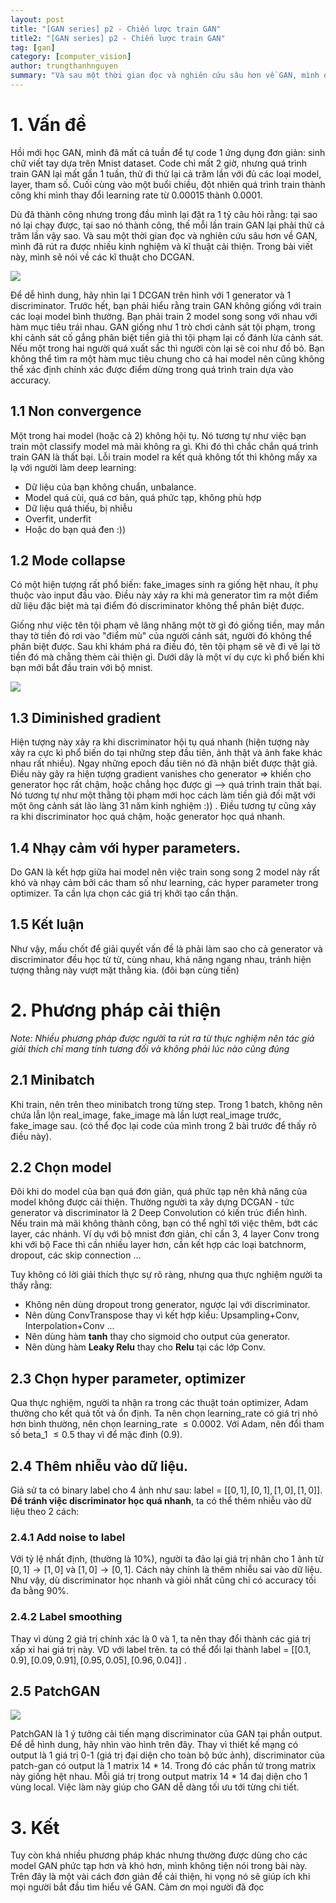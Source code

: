 ```yaml
---
layout: post
title: "[GAN series] p2 - Chiến lược train GAN"
title2: "[GAN series] p2 - Chiến lược train GAN"
tag: [gan]
category: [computer_vision]
author: trungthanhnguyen
summary: "Và sau một thời gian đọc và nghiên cứu sâu hơn về GAN, mình đã rút ra được nhiều kinh nghiệm và kĩ thuật cải thiện. Trong bài viết này, mình sẽ nói về các kĩ thuật cho DCGAN."
---
```


# 1. Vấn đề
Hồi mới học GAN, mình đã mất cả tuần để tự code 1 ứng dụng đơn giản: sinh chữ viết tay dựa trên Mnist dataset. Code chỉ mất 2 giờ, nhưng quá trình train GAN lại mất gần 1 tuần, thử đi thử lại cả trăm lần với đủ các loại model, layer, tham số. Cuối cùng vào một buổi chiều, đột nhiên quá trình train thành công khi mình thay đổi learning rate từ 0.00015 thành 0.0001. 

Dù đã thành công nhưng trong đầu mình lại đặt ra 1 tỷ câu hỏi rằng: tại sao nó lại chạy được, tại sao nó thành công, thế mỗi lần train GAN lại phải thử cả trăm lần vậy sao. Và sau một thời gian đọc và nghiên cứu sâu hơn về GAN, mình đã rút ra được nhiều kinh nghiệm và kĩ thuật cải thiện. Trong bài viết này, mình sẽ nói về các kĩ thuật cho DCGAN.

![](https://images.viblo.asia/27269c25-dc53-4f25-ba16-5c583747156e.png)

Để dễ hình dung, hãy nhìn lại 1 DCGAN trên hình với 1 generator và 1 discriminator. Trước hết, bạn phải hiểu rằng train GAN không giống với train các loại model bình thường. Bạn phải train 2 model song song với nhau với hàm mục tiêu trái nhau. GAN giống như 1 trò chơi cảnh sát tội phạm, trong khi cảnh sát cố gắng phân biệt tiền giả thì tội phạm lại cố đánh lừa cảnh sát. Nếu một trong hai người quá xuất sắc thì người còn lại sẽ coi như đồ bỏ. Bạn không thể tìm ra một hàm mục tiêu chung cho cả hai model nên cũng không thể xác định chính xác được điểm dừng trong quá trình train dựa vào accuracy. 

## 1.1 Non convergence
Một trong hai  model (hoặc cả 2) không hội tụ. Nó tương tự như việc bạn train một classify model mà mãi không ra gì. Khi đó thì chắc chắn quá trình train GAN là thất bại.
Lỗi train model ra kết quả không tốt thì không mấy xa lạ với người làm deep learning: 
+ Dữ liệu của bạn không chuẩn, unbalance. 
+ Model quá cùi, quá cơ bản, quá phức tạp, không phù hợp
+ Dữ liệu quá thiếu, bị nhiễu
+ Overfit, underfit
+ Hoặc do bạn quá đen :)) 

## 1.2 Mode collapse
Có một hiện tượng rất phổ biến:  fake_images sinh ra giống hệt nhau, ít phụ thuộc vào input đầu vào. Điều này xảy ra khi mà generator tìm ra một điểm dữ liệu đặc biệt mà tại điểm đó discriminator không thể phân biệt được. 

Giống như việc tên tội phạm vẽ lăng nhăng một tờ gì đó giống tiền, may mắn thay tờ tiền đó rơi vào "điểm mù" của người cảnh sát, người đó không thể phân biệt được. Sau khi khám phá ra điều đó, tên tội phạm sẽ vẽ đi vẽ lại tờ tiền đó mà chẳng thèm cải thiện gì. Dưới dây là một ví dụ cực kì phổ biến khi bạn mới bắt đầu train với bộ mnist.

![](https://images.viblo.asia/46aa19f1-d767-4f79-b49d-180a27689d35.png)

## 1.3 Diminished gradient
Hiện tượng này xảy ra khi discriminator hội tụ quá nhanh (hiện tượng này xảy ra cực kì phổ biến do tại những step đầu tiên, ảnh thật và ảnh fake khác nhau rất nhiều). Ngay những epoch đầu tiên nó đã nhận biết được thật giả. Điều này gây ra hiện tượng gradient vanishes cho generator $\Longrightarrow$ khiến cho generator học rất chậm, hoặc chẳng học được gì --> quá trình train thất bại. Nó tương tự như một thằng tội phạm mới học cách làm tiền giả đối mặt với một ông cảnh sát lão làng 31 năm kinh nghiệm :)) . Điều tương tự cũng xảy ra khi discriminator học quá chậm, hoặc generator học quá nhanh.

## 1.4 Nhạy cảm với hyper parameters.
Do GAN là kết hợp giữa hai model nên việc train song song 2 model này rất khó và nhạy cảm bởi các tham số như learning, các hyper parameter trong optimizer. Ta cần lựa chọn các giá trị khởi tạo cẩn thận.

## 1.5 Kết luận
Như vậy, mấu chốt để giải quyết vấn đề là phải làm sao cho cả generator và discriminator đều học từ từ, cùng nhau, khả năng ngang nhau, tránh hiện tượng thằng này vượt mặt thằng kia. (đôi bạn cùng tiến)
 
# 2. Phương pháp cải thiện
*Note: Nhiều phương pháp được người ta rút ra từ thực nghiệm nên tác giả giải thích chỉ mang tính tương đối và không phải lúc nào cũng đúng*

## 2.1 Minibatch
Khi train, nên trên theo minibatch trong từng step. Trong 1 batch, không nên chứa lẫn lộn real_image, fake_image mà lần lượt real_image trước, fake_image sau. (có thể đọc lại code của mình trong 2 bài trước để thấy rõ điều này).

## 2.2 Chọn model
Đôi khi do model của bạn quá đơn giản, quá phức tạp nên khả năng của model không được cải thiện. Thường người ta xây dựng DCGAN - tức generator và discriminator là 2 Deep Convolution có kiến trúc điển hình. Nếu train mà mãi không thành công, bạn có thể nghĩ tới việc thêm, bớt các layer, các nhánh. Ví dụ với bộ mnist đơn giản, chỉ cần 3, 4 layer Conv trong khi với bộ Face thì cần nhiều layer hơn, cần kết hợp các loại batchnorm, dropout, các skip connection ...

Tuy không có lời giải thích thực sự rõ ràng, nhưng qua thực nghiệm người ta thấy rằng:
+ Không nên dùng dropout trong generator, ngược lại với discriminator.
+ Nên dùng ConvTranspose thay vì kết hợp kiểu: Upsampling+Conv, Interpolation+Conv ... 
+ Nên dùng hàm **tanh** thay cho  sigmoid cho output của generator.
+ Nên dùng hàm **Leaky Relu** thay cho  **Relu** tại các lớp Conv.

## 2.3 Chọn hyper parameter, optimizer
Qua thực nghiệm, người ta nhận ra trong các thuật toán optimizer, Adam thường cho kết quả tốt và ổn định. Ta nên chọn learning_rate có giá trị nhỏ hơn bình thường, nên chọn learning_rate  $\leq 0.0002$. Với Adam, nên đổi tham số beta_1 $\leq 0.5$ thay vì để mặc đinh (0.9). 

## 2.4 Thêm nhiễu vào dữ liệu.
Giả sử ta có binary label cho 4 ảnh như sau: label = $[[0,1], [0,1], [1,0], [1,0]]$.
**Để tránh việc discriminator học quá nhanh**, ta có thể thêm nhiễu vào dữ liệu theo 2 cách:

### 2.4.1 Add noise to label
Với tỷ lệ nhất định, (thường là 10%), người ta đảo lại giá trị nhãn cho 1 ảnh từ  $[0,1] \rightarrow [1,0]$   và $[1,0]\rightarrow[0,1]$. Cách này chính là thêm nhiễu sai vào dữ liệu.
Như vậy, dù discriminator học nhanh và giỏi nhất cũng chỉ có accuracy tối đa bằng 90%.

### 2.4.2 Label smoothing
Thay vì dùng 2 giá trị chính xác là 0 và 1, ta nên thay đổi thành các giá trị xấp xỉ hai giá trị này. VD với label trên. ta có thể đổi lại thành label = $[[0.1, 0.9] , [0.09, 0.91], [0.95, 0.05], [0.96, 0.04]]$ . 

## 2.5 PatchGAN
![](https://images.viblo.asia/2953f450-f241-44d4-9a17-e67b3c5750c6.png)

PatchGAN là 1 ý tưởng cải tiến mạng discriminator của GAN tại phần output. Để dễ hình dung, hãy nhìn vào hình trên đây. Thay vì thiết kế mạng có output là 1 giá trị 0-1 (giá trị đại diện cho toàn bộ bức ảnh), discriminator của patch-gan có output là 1 matrix  14 * 14. Trong đó các phần tử trong matrix này giống hệt nhau. Mỗi giá trị trong output matrix  14 * 14 đaị diện cho 1 vùng local. Việc làm này giúp cho GAN dễ dàng tối ưu tới từng chi tiết.

# 3. Kết
Tuy còn khá nhiều phương pháp khác nhưng thường được dùng cho các model GAN phức tạp hơn và khó hơn, mình không tiện nói trong bài này. Trên đây là một vài cách đơn giản để cải thiện, hi vọng nó sẽ giúp ích khi mọi người bắt đầu tìm hiểu về GAN. Cảm ơn mọi người đã đọc
